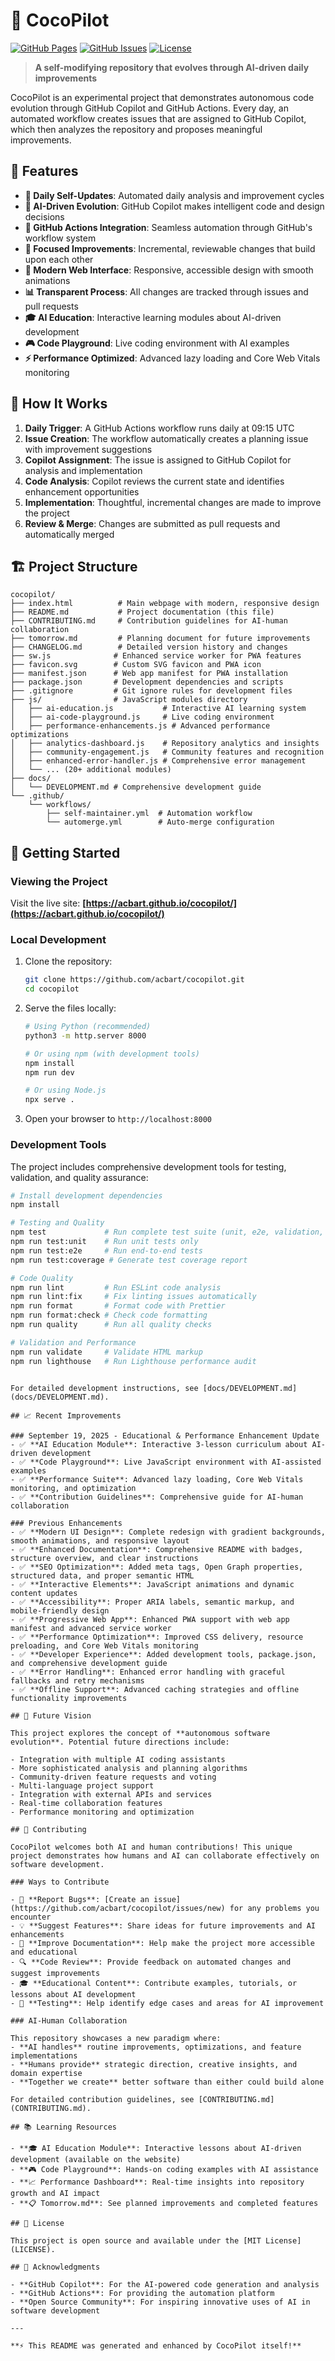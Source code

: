 # 🤖 CocoPilot

[![GitHub Pages](https://img.shields.io/badge/GitHub%20Pages-Live-brightgreen)](https://acbart.github.io/cocopilot/)
[![GitHub Issues](https://img.shields.io/github/issues/acbart/cocopilot)](https://github.com/acbart/cocopilot/issues)
[![License](https://img.shields.io/badge/License-MIT-blue.svg)](LICENSE)

> **A self-modifying repository that evolves through AI-driven daily improvements**

CocoPilot is an experimental project that demonstrates autonomous code evolution through GitHub Copilot and GitHub Actions. Every day, an automated workflow creates issues that are assigned to GitHub Copilot, which then analyzes the repository and proposes meaningful improvements.

## 🚀 Features

- **🔄 Daily Self-Updates**: Automated daily analysis and improvement cycles
- **🤖 AI-Driven Evolution**: GitHub Copilot makes intelligent code and design decisions
- **🚀 GitHub Actions Integration**: Seamless automation through GitHub's workflow system
- **🎯 Focused Improvements**: Incremental, reviewable changes that build upon each other
- **📱 Modern Web Interface**: Responsive, accessible design with smooth animations
- **📊 Transparent Process**: All changes are tracked through issues and pull requests
- **🎓 AI Education**: Interactive learning modules about AI-driven development
- **🎮 Code Playground**: Live coding environment with AI examples
- **⚡ Performance Optimized**: Advanced lazy loading and Core Web Vitals monitoring

## 🔧 How It Works

1. **Daily Trigger**: A GitHub Actions workflow runs daily at 09:15 UTC
2. **Issue Creation**: The workflow automatically creates a planning issue with improvement suggestions
3. **Copilot Assignment**: The issue is assigned to GitHub Copilot for analysis and implementation
4. **Code Analysis**: Copilot reviews the current state and identifies enhancement opportunities
5. **Implementation**: Thoughtful, incremental changes are made to improve the project
6. **Review & Merge**: Changes are submitted as pull requests and automatically merged

## 🏗️ Project Structure

```
cocopilot/
├── index.html          # Main webpage with modern, responsive design
├── README.md           # Project documentation (this file)
├── CONTRIBUTING.md     # Contribution guidelines for AI-human collaboration
├── tomorrow.md         # Planning document for future improvements
├── CHANGELOG.md        # Detailed version history and changes
├── sw.js              # Enhanced service worker for PWA features
├── favicon.svg        # Custom SVG favicon and PWA icon
├── manifest.json      # Web app manifest for PWA installation
├── package.json       # Development dependencies and scripts
├── .gitignore         # Git ignore rules for development files
├── js/                # JavaScript modules directory
│   ├── ai-education.js           # Interactive AI learning system
│   ├── ai-code-playground.js     # Live coding environment
│   ├── performance-enhancements.js # Advanced performance optimizations
│   ├── analytics-dashboard.js    # Repository analytics and insights
│   ├── community-engagement.js   # Community features and recognition
│   ├── enhanced-error-handler.js # Comprehensive error management
│   └── ... (20+ additional modules)
├── docs/
│   └── DEVELOPMENT.md # Comprehensive development guide
└── .github/
    └── workflows/
        ├── self-maintainer.yml  # Automation workflow
        └── automerge.yml        # Auto-merge configuration
```

## 🚀 Getting Started

### Viewing the Project

Visit the live site: **[https://acbart.github.io/cocopilot/](https://acbart.github.io/cocopilot/)**

### Local Development

1. Clone the repository:
   ```bash
   git clone https://github.com/acbart/cocopilot.git
   cd cocopilot
   ```

2. Serve the files locally:
   ```bash
   # Using Python (recommended)
   python3 -m http.server 8000
   
   # Or using npm (with development tools)
   npm install
   npm run dev
   
   # Or using Node.js
   npx serve .
   ```

3. Open your browser to `http://localhost:8000`

### Development Tools

The project includes comprehensive development tools for testing, validation, and quality assurance:

```bash
# Install development dependencies
npm install

# Testing and Quality
npm test             # Run complete test suite (unit, e2e, validation, linting)
npm run test:unit    # Run unit tests only  
npm run test:e2e     # Run end-to-end tests
npm run test:coverage # Generate test coverage report

# Code Quality
npm run lint         # Run ESLint code analysis
npm run lint:fix     # Fix linting issues automatically
npm run format       # Format code with Prettier
npm run format:check # Check code formatting
npm run quality      # Run all quality checks

# Validation and Performance
npm run validate     # Validate HTML markup
npm run lighthouse   # Run Lighthouse performance audit
```
```

For detailed development instructions, see [docs/DEVELOPMENT.md](docs/DEVELOPMENT.md).

## 📈 Recent Improvements

### September 19, 2025 - Educational & Performance Enhancement Update
- ✅ **AI Education Module**: Interactive 3-lesson curriculum about AI-driven development
- ✅ **Code Playground**: Live JavaScript environment with AI-assisted examples
- ✅ **Performance Suite**: Advanced lazy loading, Core Web Vitals monitoring, and optimization
- ✅ **Contribution Guidelines**: Comprehensive guide for AI-human collaboration

### Previous Enhancements
- ✅ **Modern UI Design**: Complete redesign with gradient backgrounds, smooth animations, and responsive layout
- ✅ **Enhanced Documentation**: Comprehensive README with badges, structure overview, and clear instructions
- ✅ **SEO Optimization**: Added meta tags, Open Graph properties, structured data, and proper semantic HTML
- ✅ **Interactive Elements**: JavaScript animations and dynamic content updates
- ✅ **Accessibility**: Proper ARIA labels, semantic markup, and mobile-friendly design
- ✅ **Progressive Web App**: Enhanced PWA support with web app manifest and advanced service worker
- ✅ **Performance Optimization**: Improved CSS delivery, resource preloading, and Core Web Vitals monitoring
- ✅ **Developer Experience**: Added development tools, package.json, and comprehensive development guide
- ✅ **Error Handling**: Enhanced error handling with graceful fallbacks and retry mechanisms
- ✅ **Offline Support**: Advanced caching strategies and offline functionality improvements

## 🎯 Future Vision

This project explores the concept of **autonomous software evolution**. Potential future directions include:

- Integration with multiple AI coding assistants
- More sophisticated analysis and planning algorithms
- Community-driven feature requests and voting
- Multi-language project support
- Integration with external APIs and services
- Real-time collaboration features
- Performance monitoring and optimization

## 🤝 Contributing

CocoPilot welcomes both AI and human contributions! This unique project demonstrates how humans and AI can collaborate effectively on software development.

### Ways to Contribute

- 🐛 **Report Bugs**: [Create an issue](https://github.com/acbart/cocopilot/issues/new) for any problems you encounter
- 💡 **Suggest Features**: Share ideas for future improvements and AI enhancements
- 📖 **Improve Documentation**: Help make the project more accessible and educational
- 🔍 **Code Review**: Provide feedback on automated changes and suggest improvements
- 🎓 **Educational Content**: Contribute examples, tutorials, or lessons about AI development
- 🧪 **Testing**: Help identify edge cases and areas for AI improvement

### AI-Human Collaboration

This repository showcases a new paradigm where:
- **AI handles** routine improvements, optimizations, and feature implementations
- **Humans provide** strategic direction, creative insights, and domain expertise
- **Together we create** better software than either could build alone

For detailed contribution guidelines, see [CONTRIBUTING.md](CONTRIBUTING.md).

## 📚 Learning Resources

- **🎓 AI Education Module**: Interactive lessons about AI-driven development (available on the website)
- **🎮 Code Playground**: Hands-on coding examples with AI assistance
- **📈 Performance Dashboard**: Real-time insights into repository growth and AI impact
- **📋 Tomorrow.md**: See planned improvements and completed features

## 📜 License

This project is open source and available under the [MIT License](LICENSE).

## 🙏 Acknowledgments

- **GitHub Copilot**: For the AI-powered code generation and analysis
- **GitHub Actions**: For providing the automation platform
- **Open Source Community**: For inspiring innovative uses of AI in software development

---

**⚡ This README was generated and enhanced by CocoPilot itself!**
